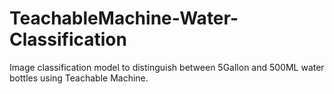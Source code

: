 # TeachableMachine-Water-Classification
Image classification model to distinguish between 5Gallon and 500ML water bottles using Teachable Machine.
